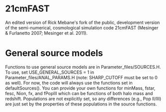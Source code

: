 # 21cmFAST

An edited version of Rick Mebane's fork of the public, development version of the semi-numerical, cosmological simulation code 21cmFAST (Mesinger & Furlanetto 2007; Mesinger et al. 2011).

# General source models

Functions to use general source models are in Parameter_files/SOURCES.H. To use, set USE_GENERAL_SOURCES = 1 in Parameter_files/ANAL_PARAMS.H (note: SHARP_CUTOFF must be set to 0 as well). For now, the code will always use the functions set in defaultSources(). You can provide your own functions for minMass, fstar, fesc, Nion, fx, and fPopIII which can be functions of both halo mass and redshift. Populations are not explicitly set, so any differences (e.g., Pop II/III) are just set by the properties of these populations in the source functions.
